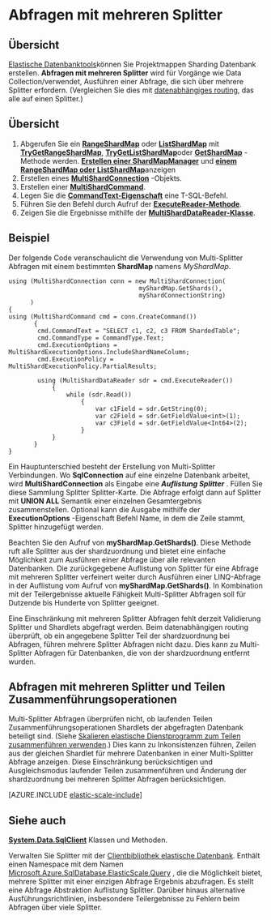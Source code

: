 <properties 
    pageTitle="Abfragen mit mehreren Splitter | Microsoft Azure" 
    description="Splitter mit der Clientbibliothek elastische Datenbank verlaufen Sie Abfragen." 
    services="sql-database" 
    documentationCenter="" 
    manager="jhubbard" 
    authors="torsteng" 
    editor=""/>

<tags 
    ms.service="sql-database" 
    ms.workload="sql-database" 
    ms.tgt_pltfrm="na" 
    ms.devlang="na" 
    ms.topic="article" 
    ms.date="04/12/2016" 
    ms.author="torsteng"/>

# <a name="multi-shard-querying"></a>Abfragen mit mehreren Splitter

## <a name="overview"></a>Übersicht

[Elastische Datenbanktools](sql-database-elastic-scale-introduction.md)können Sie Projektmappen Sharding Datenbank erstellen. **Abfragen mit mehreren Splitter** wird für Vorgänge wie Data Collection/verwendet, Ausführen einer Abfrage, die sich über mehrere Splitter erfordern. (Vergleichen Sie dies mit [datenabhängiges routing](sql-database-elastic-scale-data-dependent-routing.md), das alle auf einen Splitter.) 

## <a name="overview"></a>Übersicht

1. Abgerufen Sie ein [**RangeShardMap**](https://msdn.microsoft.com/library/azure/dn807318.aspx) oder [**ListShardMap**](https://msdn.microsoft.com/library/azure/dn807370.aspx) mit [**TryGetRangeShardMap**](https://msdn.microsoft.com/library/azure/microsoft.azure.sqldatabase.elasticscale.shardmanagement.shardmapmanager.trygetrangeshardmap.aspx), [**TryGetListShardMap**](https://msdn.microsoft.com/library/azure/microsoft.azure.sqldatabase.elasticscale.shardmanagement.shardmapmanager.trygetlistshardmap.aspx)oder [**GetShardMap**](https://msdn.microsoft.com/library/azure/microsoft.azure.sqldatabase.elasticscale.shardmanagement.shardmapmanager.getshardmap.aspx) -Methode werden. [**Erstellen einer ShardMapManager**](sql-database-elastic-scale-shard-map-management.md#constructing-a-shardmapmanager) und [**einem RangeShardMap oder ListShardMap**](sql-database-elastic-scale-shard-map-management.md#get-a-rangeshardmap-or-listshardmap)anzeigen
2. Erstellen eines **[MultiShardConnection](https://msdn.microsoft.com/library/azure/microsoft.azure.sqldatabase.elasticscale.query.multishardconnection.aspx)** -Objekts.
2. Erstellen einer **[MultiShardCommand](https://msdn.microsoft.com/library/azure/microsoft.azure.sqldatabase.elasticscale.query.multishardcommand.aspx)**. 
3. Legen Sie die **[CommandText-Eigenschaft](https://msdn.microsoft.com/library/azure/microsoft.azure.sqldatabase.elasticscale.query.multishardcommand.commandtext.aspx#P:Microsoft.Azure.SqlDatabase.ElasticScale.Query.MultiShardCommand.CommandText)** eine T-SQL-Befehl.
3. Führen Sie den Befehl durch Aufruf der **[ExecuteReader-Methode](https://msdn.microsoft.com/library/azure/microsoft.azure.sqldatabase.elasticscale.query.multishardcommand.executereader.aspx)**.
4. Zeigen Sie die Ergebnisse mithilfe der **[MultiShardDataReader-Klasse](https://msdn.microsoft.com/library/azure/microsoft.azure.sqldatabase.elasticscale.query.multisharddatareader.aspx)**. 

## <a name="example"></a>Beispiel

Der folgende Code veranschaulicht die Verwendung von Multi-Splitter Abfragen mit einem bestimmten **ShardMap** namens *MyShardMap*. 

    using (MultiShardConnection conn = new MultiShardConnection( 
                                        myShardMap.GetShards(), 
                                        myShardConnectionString) 
          ) 
    { 
    using (MultiShardCommand cmd = conn.CreateCommand())
           { 
            cmd.CommandText = "SELECT c1, c2, c3 FROM ShardedTable"; 
            cmd.CommandType = CommandType.Text; 
            cmd.ExecutionOptions = MultiShardExecutionOptions.IncludeShardNameColumn; 
            cmd.ExecutionPolicy = MultiShardExecutionPolicy.PartialResults; 

            using (MultiShardDataReader sdr = cmd.ExecuteReader()) 
                { 
                    while (sdr.Read())
                        { 
                            var c1Field = sdr.GetString(0); 
                            var c2Field = sdr.GetFieldValue<int>(1); 
                            var c3Field = sdr.GetFieldValue<Int64>(2);
                        } 
                } 
           } 
    } 

 
Ein Hauptunterschied besteht der Erstellung von Multi-Splitter Verbindungen. Wo **SqlConnection** auf eine einzelne Datenbank arbeitet, wird **MultiShardConnection** als Eingabe eine ***Auflistung Splitter*** . Füllen Sie diese Sammlung Splitter Splitter-Karte. Die Abfrage erfolgt dann auf Splitter mit **UNION ALL** Semantik einer einzelnen Gesamtergebnis zusammenstellen. Optional kann die Ausgabe mithilfe der **ExecutionOptions** -Eigenschaft Befehl Name, in dem die Zeile stammt, Splitter hinzugefügt werden. 

Beachten Sie den Aufruf von **myShardMap.GetShards()**. Diese Methode ruft alle Splitter aus der shardzuordnung und bietet eine einfache Möglichkeit zum Ausführen einer Abfrage über alle relevanten Datenbanken. Die zurückgegebene Auflistung von Splitter für eine Abfrage mit mehreren Splitter verfeinert weiter durch Ausführen einer LINQ-Abfrage in der Auflistung vom Aufruf von **myShardMap.GetShards()**. In Kombination mit der Teilergebnisse aktuelle Fähigkeit Multi-Splitter Abfragen soll für Dutzende bis Hunderte von Splitter geeignet.

Eine Einschränkung mit mehreren Splitter Abfragen fehlt derzeit Validierung Splitter und Shardlets abgefragt werden. Beim datenabhängigen routing überprüft, ob ein angegebene Splitter Teil der shardzuordnung bei Abfragen, führen mehrere Splitter Abfragen nicht dazu. Dies kann zu Multi-Splitter Abfragen für Datenbanken, die von der shardzuordnung entfernt wurden.

## <a name="multi-shard-queries-and-split-merge-operations"></a>Abfragen mit mehreren Splitter und Teilen Zusammenführungsoperationen

Multi-Splitter Abfragen überprüfen nicht, ob laufenden Teilen Zusammenführungsoperationen Shardlets der abgefragten Datenbank beteiligt sind. (Siehe [Skalieren elastische Dienstprogramm zum Teilen zusammenführen verwenden](sql-database-elastic-scale-overview-split-and-merge.md).) Dies kann zu Inkonsistenzen führen, Zeilen aus der gleichen Shardlet für mehrere Datenbanken in einer Multi-Splitter Abfrage anzeigen. Diese Einschränkung berücksichtigen und Ausgleichsmodus laufender Teilen zusammenführen und Änderung der shardzuordnung bei mehreren Splitter Abfragen berücksichtigen.

[AZURE.INCLUDE [elastic-scale-include](../../includes/elastic-scale-include.md)]

## <a name="see-also"></a>Siehe auch
**[System.Data.SqlClient](http://msdn.microsoft.com/library/System.Data.SqlClient.aspx)** Klassen und Methoden.


Verwalten Sie Splitter mit der [Clientbibliothek elastische Datenbank](sql-database-elastic-database-client-library.md). Enthält einen Namespace mit dem Namen [Microsoft.Azure.SqlDatabase.ElasticScale.Query](https://msdn.microsoft.com/library/azure/microsoft.azure.sqldatabase.elasticscale.query.aspx) , die die Möglichkeit bietet, mehrere Splitter mit einer einzigen Abfrage Ergebnis abzufragen. Es stellt eine Abfrage Abstraktion Auflistung Splitter. Darüber hinaus alternative Ausführungsrichtlinien, insbesondere Teilergebnisse zu Fehlern beim Abfragen über viele Splitter.  

 
